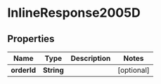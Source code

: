 
# InlineResponse2005D

## Properties
Name | Type | Description | Notes
------------ | ------------- | ------------- | -------------
**orderId** | **String** |  |  [optional]



